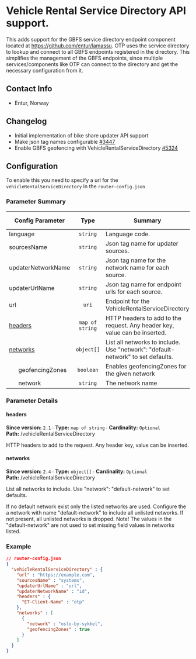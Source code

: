 # Vehicle Rental Service Directory API support.

This adds support for the GBFS service directory endpoint component located at 
https://github.com/entur/lamassu. OTP uses the service directory to lookup and connect to all GBFS
endpoints registered in the directory. This simplifies the management of the GBFS endpoints, since
multiple services/components like OTP can connect to the directory and get the necessary
configuration from it.


## Contact Info

- Entur, Norway


## Changelog

- Initial implementation of bike share updater API support
- Make json tag names configurable [#3447](https://github.com/opentripplanner/OpenTripPlanner/pull/3447)
- Enable GBFS geofencing with VehicleRentalServiceDirectory [#5324](https://github.com/opentripplanner/OpenTripPlanner/pull/5324)


## Configuration

To enable this you need to specify a url for the `vehicleRentalServiceDirectory` in
the `router-config.json`

### Parameter Summary

<!-- PARAMETERS-TABLE BEGIN -->
<!-- NOTE! This section is auto-generated. Do not change, change doc in code instead. -->

| Config Parameter                                    |       Type      | Summary                                                                         |  Req./Opt. | Default Value | Since |
|-----------------------------------------------------|:---------------:|---------------------------------------------------------------------------------|:----------:|---------------|:-----:|
| language                                            |     `string`    | Language code.                                                                  | *Optional* |               |  2.1  |
| sourcesName                                         |     `string`    | Json tag name for updater sources.                                              | *Optional* | `"systems"`   |  2.1  |
| updaterNetworkName                                  |     `string`    | Json tag name for the network name for each source.                             | *Optional* | `"id"`        |  2.1  |
| updaterUrlName                                      |     `string`    | Json tag name for endpoint urls for each source.                                | *Optional* | `"url"`       |  2.1  |
| url                                                 |      `uri`      | Endpoint for the VehicleRentalServiceDirectory                                  | *Required* |               |  2.1  |
| [headers](#vehicleRentalServiceDirectory_headers)   | `map of string` | HTTP headers to add to the request. Any header key, value can be inserted.      | *Optional* |               |  2.1  |
| [networks](#vehicleRentalServiceDirectory_networks) |    `object[]`   | List all networks to include. Use "network": "default-network" to set defaults. | *Optional* |               |  2.4  |
|       geofencingZones                               |    `boolean`    | Enables geofencingZones for the given network                                   | *Optional* | `false`       |  2.4  |
|       network                                       |     `string`    | The network name                                                                | *Required* |               |  2.4  |

<!-- PARAMETERS-TABLE END -->


### Parameter Details

<!-- PARAMETERS-DETAILS BEGIN -->
<!-- NOTE! This section is auto-generated. Do not change, change doc in code instead. -->

<h4 id="vehicleRentalServiceDirectory_headers">headers</h4>

**Since version:** `2.1` ∙ **Type:** `map of string` ∙ **Cardinality:** `Optional`   
**Path:** /vehicleRentalServiceDirectory 

HTTP headers to add to the request. Any header key, value can be inserted.

<h4 id="vehicleRentalServiceDirectory_networks">networks</h4>

**Since version:** `2.4` ∙ **Type:** `object[]` ∙ **Cardinality:** `Optional`   
**Path:** /vehicleRentalServiceDirectory 

List all networks to include. Use "network": "default-network" to set defaults.

If no default network exist only the listed networks are used. Configure the a network with
name "default-network" to include all unlisted networks. If not present, all unlisted
networks is dropped. Note! The values in the "default-network" are not used to set
missing field values in networks listed.



<!-- PARAMETERS-DETAILS END -->


### Example

<!-- JSON-EXAMPLE BEGIN -->
<!-- NOTE! This section is auto-generated. Do not change, change doc in code instead. -->

```JSON
// router-config.json
{
  "vehicleRentalServiceDirectory" : {
    "url" : "https://example.com",
    "sourcesName" : "systems",
    "updaterUrlName" : "url",
    "updaterNetworkName" : "id",
    "headers" : {
      "ET-Client-Name" : "otp"
    },
    "networks" : [
      {
        "network" : "oslo-by-sykkel",
        "geofencingZones" : true
      }
    ]
  }
}
```

<!-- JSON-EXAMPLE END -->
